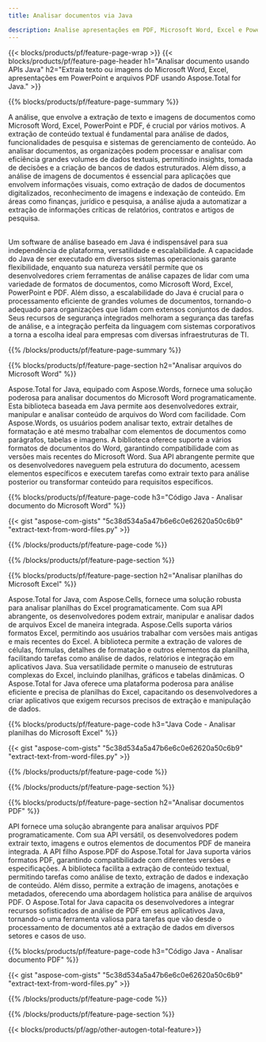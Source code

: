```yaml
---
title: Analisar documentos via Java 

description: Analise apresentações em PDF, Microsoft Word, Excel e PowerPoint por meio de seu aplicativo Java. Extraia texto ou imagens com facilidade.
---
```


{{< blocks/products/pf/feature-page-wrap >}}
{{< blocks/products/pf/feature-page-header h1="Analisar documento usando APIs Java" h2="Extraia texto ou imagens do Microsoft Word, Excel, apresentações em PowerPoint e arquivos PDF usando Aspose.Total for Java." >}}

{{% blocks/products/pf/feature-page-summary %}}

A análise, que envolve a extração de texto e imagens de documentos como Microsoft Word, Excel, PowerPoint e PDF, é crucial por vários motivos. A extração de conteúdo textual é fundamental para análise de dados, funcionalidades de pesquisa e sistemas de gerenciamento de conteúdo. Ao analisar documentos, as organizações podem processar e analisar com eficiência grandes volumes de dados textuais, permitindo insights, tomada de decisões e a criação de bancos de dados estruturados. Além disso, a análise de imagens de documentos é essencial para aplicações que envolvem informações visuais, como extração de dados de documentos digitalizados, reconhecimento de imagens e indexação de conteúdo. Em áreas como finanças, jurídico e pesquisa, a análise ajuda a automatizar a extração de informações críticas de relatórios, contratos e artigos de pesquisa.  <br /><br />

Um software de análise baseado em Java é indispensável para sua independência de plataforma, versatilidade e escalabilidade. A capacidade do Java de ser executado em diversos sistemas operacionais garante flexibilidade, enquanto sua natureza versátil permite que os desenvolvedores criem ferramentas de análise capazes de lidar com uma variedade de formatos de documentos, como Microsoft Word, Excel, PowerPoint e PDF. Além disso, a escalabilidade do Java é crucial para o processamento eficiente de grandes volumes de documentos, tornando-o adequado para organizações que lidam com extensos conjuntos de dados. Seus recursos de segurança integrados melhoram a segurança das tarefas de análise, e a integração perfeita da linguagem com sistemas corporativos a torna a escolha ideal para empresas com diversas infraestruturas de TI.

{{% /blocks/products/pf/feature-page-summary  %}}

{{% blocks/products/pf/feature-page-section  h2="Analisar arquivos do Microsoft Word" %}}

Aspose.Total for Java, equipado com Aspose.Words, fornece uma solução poderosa para analisar documentos do Microsoft Word programaticamente. Esta biblioteca baseada em Java permite aos desenvolvedores extrair, manipular e analisar conteúdo de arquivos do Word com facilidade. Com Aspose.Words, os usuários podem analisar texto, extrair detalhes de formatação e até mesmo trabalhar com elementos de documentos como parágrafos, tabelas e imagens. A biblioteca oferece suporte a vários formatos de documentos do Word, garantindo compatibilidade com as versões mais recentes do Microsoft Word. Sua API abrangente permite que os desenvolvedores naveguem pela estrutura do documento, acessem elementos específicos e executem tarefas como extrair texto para análise posterior ou transformar conteúdo para requisitos específicos.

{{% blocks/products/pf/feature-page-code h3="Código Java - Analisar documento do Microsoft Word" %}}

{{< gist "aspose-com-gists" "5c38d534a5a47b6e6c0e62620a50c6b9" "extract-text-from-word-files.py" >}}

{{% /blocks/products/pf/feature-page-code  %}}

{{% /blocks/products/pf/feature-page-section %}}

{{% blocks/products/pf/feature-page-section  h2="Analisar planilhas do Microsoft Excel" %}}

Aspose.Total for Java, com Aspose.Cells, fornece uma solução robusta para analisar planilhas do Excel programaticamente. Com sua API abrangente, os desenvolvedores podem extrair, manipular e analisar dados de arquivos Excel de maneira integrada. Aspose.Cells suporta vários formatos Excel, permitindo aos usuários trabalhar com versões mais antigas e mais recentes do Excel. A biblioteca permite a extração de valores de células, fórmulas, detalhes de formatação e outros elementos da planilha, facilitando tarefas como análise de dados, relatórios e integração em aplicativos Java. Sua versatilidade permite o manuseio de estruturas complexas do Excel, incluindo planilhas, gráficos e tabelas dinâmicas. O Aspose.Total for Java oferece uma plataforma poderosa para análise eficiente e precisa de planilhas do Excel, capacitando os desenvolvedores a criar aplicativos que exigem recursos precisos de extração e manipulação de dados.

{{% blocks/products/pf/feature-page-code h3="Java Code - Analisar planilhas do Microsoft Excel" %}}

{{< gist "aspose-com-gists" "5c38d534a5a47b6e6c0e62620a50c6b9" "extract-text-from-word-files.py" >}}

{{% /blocks/products/pf/feature-page-code  %}}

{{% /blocks/products/pf/feature-page-section %}}

{{% blocks/products/pf/feature-page-section  h2="Analisar documentos PDF" %}}

API fornece uma solução abrangente para analisar arquivos PDF programaticamente. Com sua API versátil, os desenvolvedores podem extrair texto, imagens e outros elementos de documentos PDF de maneira integrada. A API filho Aspose.PDF do Aspose.Total for Java suporta vários formatos PDF, garantindo compatibilidade com diferentes versões e especificações. A biblioteca facilita a extração de conteúdo textual, permitindo tarefas como análise de texto, extração de dados e indexação de conteúdo. Além disso, permite a extração de imagens, anotações e metadados, oferecendo uma abordagem holística para análise de arquivos PDF. O Aspose.Total for Java capacita os desenvolvedores a integrar recursos sofisticados de análise de PDF em seus aplicativos Java, tornando-o uma ferramenta valiosa para tarefas que vão desde o processamento de documentos até a extração de dados em diversos setores e casos de uso.

{{% blocks/products/pf/feature-page-code h3="Código Java - Analisar documento PDF" %}}

{{< gist "aspose-com-gists" "5c38d534a5a47b6e6c0e62620a50c6b9" "extract-text-from-word-files.py" >}}

{{% /blocks/products/pf/feature-page-code  %}}

{{% /blocks/products/pf/feature-page-section %}}

{{< blocks/products/pf/agp/other-autogen-total-feature>}}